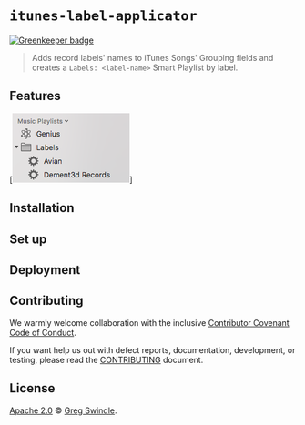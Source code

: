 # `itunes-label-applicator`

[![Greenkeeper badge](https://badges.greenkeeper.io/gregswindle/itunes-label-applicator.svg)](https://greenkeeper.io/)

> Adds record labels' names to iTunes Songs' Grouping fields and creates a `Labels: <label-name>` Smart Playlist by label.

## Features

[![itunes-label-applicator-screenshot-img]]


## Installation


## Set up


## Deployment


## Contributing

We warmly welcome collaboration with the inclusive [Contributor Covenant Code of Conduct][code-of-conduct-url].

If you want help us out with defect reports, documentation, development, or testing, please read the [CONTRIBUTING][contributing-url] document.


## License

[Apache 2.0][license-url] © [Greg Swindle][contributor-contanct-swindle-url].


[code-of-conduct-url]: ./.github/CODE_OF_CONDUCT.md
[contributor-contanct-swindle-url]: https://github.com/gregswindle
[contributing-url]: ./.github/CONTRIBUTING.md
[itunes-label-applicator-screenshot-img]: ./.assets/itunes-label-applicator-screenshot.png
[license-url]: ./LICENSE
